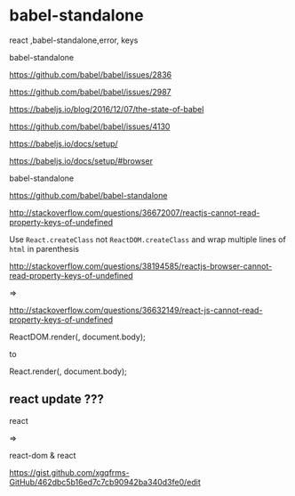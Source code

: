 # babel-standalone

react ,babel-standalone,error, keys







babel-standalone



https://github.com/babel/babel/issues/2836

https://github.com/babel/babel/issues/2987

https://babeljs.io/blog/2016/12/07/the-state-of-babel

https://github.com/babel/babel/issues/4130



https://babeljs.io/docs/setup/

https://babeljs.io/docs/setup/#browser

babel-standalone

<script src="https://unpkg.com/babel-standalone@6/babel.min.js"></script>


https://github.com/babel/babel-standalone







http://stackoverflow.com/questions/36672007/reactjs-cannot-read-property-keys-of-undefined


Use `React.createClass` not `ReactDOM.createClass` and wrap multiple lines of `html` in parenthesis




http://stackoverflow.com/questions/38194585/reactjs-browser-cannot-read-property-keys-of-undefined


<script src="https://cdn.bootcss.com/babel-core/6.1.19/browser.min.js"></script>

=>

<script src="https://cdnjs.cloudflare.com/ajax/libs/babel-core/5.8.34/browser.min.js"></script>



http://stackoverflow.com/questions/36632149/react-js-cannot-read-property-keys-of-undefined

<script src="https://cdnjs.cloudflare.com/ajax/libs/react/0.13.3/react.min.js"></script>
<script src="https://cdnjs.cloudflare.com/ajax/libs/babel-core/5.8.29/browser.js"></script>


ReactDOM.render(<HelloWorld/>, document.body);

to

React.render(<HelloWorld/>, document.body);



## react update ???

react

=>

react-dom & react

<script src="https://cdnjs.cloudflare.com/ajax/libs/react/0.14.0/react-dom.min.js" integrity="sha256-WAF2l7XD87YxXKIohq+9ZUbXRjIcAT0aYy5hx/ByOAU=" crossorigin="anonymous"></script>


<script src="https://cdnjs.cloudflare.com/ajax/libs/react/0.14.0/react.min.js" integrity="sha256-FRx/Usn52Ipt/CO/41IH/Zvb+IDRGGR5sEYDrEGrAhg=" crossorigin="anonymous"></script>





https://gist.github.com/xgqfrms-GitHub/462dbc5b16ed7c7cb90942ba340d3fe0/edit










